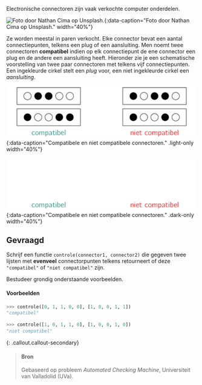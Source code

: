 Electronische connectoren zijn vaak verkochte computer onderdelen. 

![Foto door Nathan Cima op Unsplash.](media/nathan-cima.jpg "Foto door Nathan Cima op Unsplash."){:data-caption="Foto door Nathan Cima op Unsplash." width="40%"}

Ze worden meestal in paren verkocht. Elke connector bevat een aantal connectiepunten, telkens een plug of een aansluiting. Men noemt twee connectoren **compatibel** indien op elk connectiepunt de ene connector een plug en de andere een aansluiting heeft. Hieronder zie je een schematische voorstelling van twee paar connectoren met telkens vijf connectiepunten. Een ingekleurde cirkel stelt een *plug* voor, een niet ingekleurde cirkel een *aansluiting*.

![Compatibele en niet compatibele connectoren.](media/image.png "Compatibele en niet compatibele connectoren."){:data-caption="Compatibele en niet compatibele connectoren." .light-only width="40%"}

![Compatibele en niet compatibele connectoren.](media/image_dark.png "Compatibele en niet compatibele connectoren."){:data-caption="Compatibele en niet compatibele connectoren." .dark-only width="40%"}

## Gevraagd

Schrijf een functie `controle(connector1, connector2)` die gegeven twee lijsten met **evenveel** connectorpunten telkens retourneert of deze `"compatibel"` of `"niet compatibel"` zijn.

Bestudeer grondig onderstaande voorbeelden.

#### Voorbeelden

```python
>>> controle([0, 1, 1, 0, 0], [1, 0, 0, 1, 1])
"compatibel"
```

```python
>>> controle([1, 0, 1, 1, 0], [1, 0, 0, 1, 0])
"niet compatibel"
```

{: .callout.callout-secondary}
>#### Bron
> Gebaseerd op probleem *Automated Checking Machine*, Universiteit van Valladolid (UVa). 
